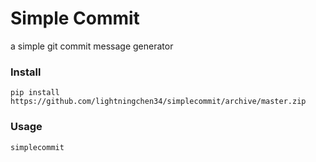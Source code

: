 # Simple Commit

a simple git commit message generator

### Install

```
pip install https://github.com/lightningchen34/simplecommit/archive/master.zip
```

### Usage

```
simplecommit
```